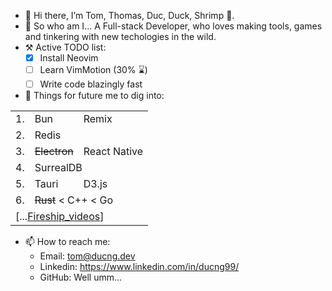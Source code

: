 - 👋 Hi there, I’m Tom, Thomas, Duc, Duck, Shrimp 🦐.
- 👀 So who am I... A Full-stack Developer, who loves making tools, games and tinkering with new techologies in the wild.
- ⚒ Active TODO list:
  - [x] Install Neovim
  - [ ] Learn VimMotion (30% ⌛)
  - [ ] Write code blazingly fast

- 🌱 Things for future me to dig into:

<table>
  <tbody>
    <tr><td>1.</td><td>Bun</td><td>Remix</td></tr>
    <tr><td>2.</td><td colspan="2">Redis</td></tr>
    <tr><td>3.</td><td><s>Electron</s></td><td>React Native</td></tr>
    <tr><td>4.</td><td colspan="2">SurrealDB</td></tr>
    <tr><td>5.</td><td>Tauri</td><td>D3.js</td></tr>
    <tr><td>6.</td><td colspan="2"><s>Rust</s> < C++ < Go</td></tr>
    <tr><td colspan="3">[...<a href="https://www.youtube.com/@Fireship/videos">Fireship_videos</a>]</td></tr>
  </tbody>
</table>

- 📫 How to reach me:
  - Email: tom@ducng.dev
  - Linkedin: https://www.linkedin.com/in/ducng99/
  - GitHub: Well umm...
